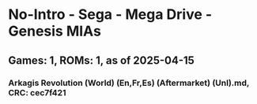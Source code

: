 # No-Intro - Sega - Mega Drive - Genesis MIAs
## Games: 1, ROMs: 1, as of 2025-04-15

### Arkagis Revolution (World) (En,Fr,Es) (Aftermarket) (Unl).md, CRC: cec7f421
